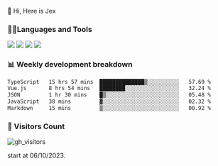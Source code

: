  👋 Hi, Here is Jex

 

### 🧑‍💻Languages and Tools

<code><a href="https://react.dev"><img src="https://api.iconify.design/logos:react.svg" /></a></code>
<code><a href="https://github.com/vuejs/core"><img src="https://api.iconify.design/logos:vue.svg" /></a></code> 
<code><a href="https://github.com/microsoft/TypeScript"><img src="https://api.iconify.design/logos:typescript-icon.svg" /></a></code>
<code><a href="https://threejs.org/"><img src="https://api.iconify.design/logos:threejs.svg" /></a></code>

### 📊 Weekly development breakdown

<!--START_SECTION:waka-->

```txt
TypeScript   15 hrs 57 mins  ██████████████▒░░░░░░░░░░   57.69 %
Vue.js       8 hrs 54 mins   ████████░░░░░░░░░░░░░░░░░   32.24 %
JSON         1 hr 30 mins    █▒░░░░░░░░░░░░░░░░░░░░░░░   05.48 %
JavaScript   38 mins         ▓░░░░░░░░░░░░░░░░░░░░░░░░   02.32 %
Markdown     15 mins         ▒░░░░░░░░░░░░░░░░░░░░░░░░   00.92 %
```

<!--END_SECTION:waka-->


### 👀 Visitors Count

![gh_visitors](https://profile-counter.glitch.me/jexlau/count.svg)

start at 06/10/2023.
